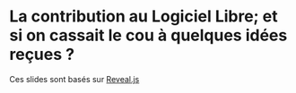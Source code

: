 # La contribution au Logiciel Libre; et si on cassait le cou à quelques idées reçues ?

Ces slides sont basés sur [Reveal.js](https://github.com/hakimel/reveal.js)
